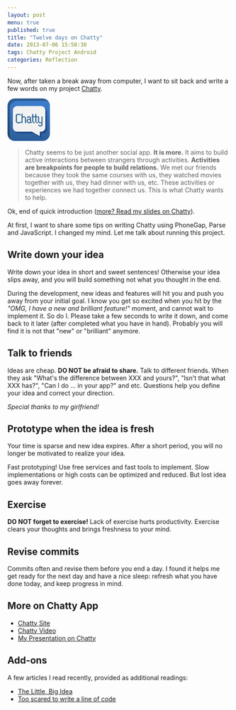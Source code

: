 ```yaml
---
layout: post
menu: true
published: true
title: "Twelve days on Chatty"
date: 2013-07-06 15:58:30
tags: Chatty Project Android
categories: Reflection
---
```


Now, after taken a break away from computer, I want to sit back and write a few
words on my project [Chatty](http://chatty.bicrement.com).

![Chatty Logo](/images/chatty/icon.png "Chatty Logo")

> Chatty seems to be just another social app. **It is more.** It aims to build
> active interactions between strangers through activities. **Activities are
> breakpoints for people to build relations.** We met our friends because they
> took the same courses with us, they watched movies together with us, they had
> dinner with us, etc. These activities or experiences we had together connect
> us. This is what Chatty wants to help.

Ok, end of quick introduction ([more? Read my slides on Chatty](https://speakerdeck.com/zhuochun/chatty-meet-new-friends)).

At first, I want to share some tips on writing Chatty using PhoneGap, Parse and
JavaScript. I changed my mind. Let me talk about running this project.

## Write down your idea

Write down your idea in short and sweet sentences! Otherwise your idea slips away,
and you will build something not what you thought in the end.

During the development, new ideas and features will hit you and push you away from
your initial goal. I know you get so excited when you hit by the
_"OMG, I have a new and brilliant feature!"_ moment, and cannot wait to implement it. So do I.
Please take a few seconds to write it down, and come back to it later (after completed what you have in hand).
Probably you will find it is not that "new" or "brilliant" anymore.

## Talk to friends

Ideas are cheap. **DO NOT be afraid to share.** Talk to different friends.
When they ask "What's the difference between XXX and yours?", "Isn't that what XXX has?", "Can I do ... in your app?" and etc.
Questions help you define your idea and correct your direction.

_Special thanks to my girlfriend!_

## Prototype when the idea is fresh

Your time is sparse and new idea expires.
After a short period, you will no longer be motivated to realize your idea.

Fast prototyping! Use free services and fast tools to implement.
Slow implementations or high costs can be optimized and reduced.
But lost idea goes away forever.

## Exercise

**DO NOT forget to exercise!** Lack of exercise hurts productivity.
Exercise clears your thoughts and brings freshness to your mind.

## Revise commits

Commits often and revise them before you end a day.
I found it helps me get ready for the next day and have a nice sleep:
refresh what you have done today, and keep progress in mind.

## More on Chatty App

- [Chatty Site](http://chatty.bicrement.com)
- [Chatty Video](http://youtu.be/5Xq1C6zw61Y)
- [My Presentation on Chatty](https://speakerdeck.com/zhuochun/chatty-meet-new-friends)

## Add-ons

A few articles I read recently, provided as additional readings:

- [The Little, Big Idea](https://medium.com/better-humans/271ae5edf93e)
- [Too scared to write a line of code](https://medium.com/i-m-h-o/eef96ea6f4cb)
